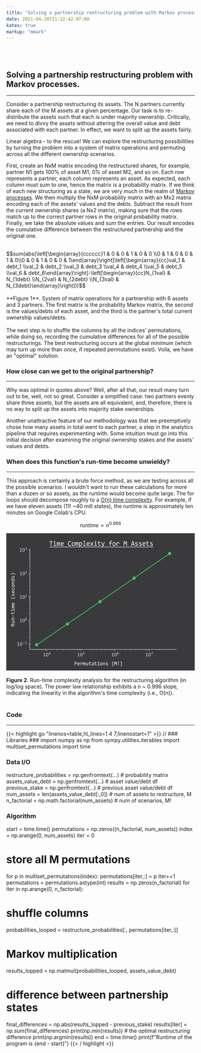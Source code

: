 ```yaml
---
title: "Solving a partnership restructuring problem with Markov processes."
date: 2021-04-20T21:22:42-07:00
katex: true
markup: "mmark"
---
```


<br><br>

## Solving a partnership restructuring problem with Markov processes.

---

Consider a partnership restructuring its assets. The N partners currently share each of the M assets at a given percentage. Our task is to re-distribute the assets such that each is under majority ownership. Critically, we need to divvy the assets without altering the overall value and debt associated with each partner. In effect, we want to split up the assets fairly.

Linear algebra - to the rescue!  We can explore the restructuring possibilities by turning the problem into a system of matrix operations and permuting across all the different  ownership scenarios.

First, create an NxM matrix encoding the restructured shares, for example, partner N1 gets 100% of asset M1, 0% of asset M2, and so on. Each row represents a partner, each column represents an asset. As expected, each column must sum to one, hence the matrix is a probability matrix. If we think of each new structuring as a state, we are very much in the realm of [Markov processes](https://en.wikipedia.org/wiki/Markov_decision_process). We then multiply the NxM probability matrix with an Mx2 matrix encoding each of the assets' values and the debts. Subtract the result from the current ownership shares (a Nx2 matrix), making sure that the rows match up to the correct partner rows in the original probability matrix. Finally, we take the absolute values and sum the entries. Our result encodes the cumulative difference between the restructured partnership and the original one.
<br><br>
<div>$$sum(abs(\left[\begin{array}{cccccc}1 & 0 & 0 & 1 & 0 & 0 \\0 & 1 & 0 & 0 & 1 & 0\\0 & 0 & 1 & 0 & 0 & 1\end{array}\right]\left[\begin{array}{cc}val_1 & debt_1 \\val_2 & debt_2 \\val_3 & debt_3 \\val_4 & debt_4 \\val_5 & debt_5 \\val_6 & debt_6\end{array}\right]-\left[\begin{array}{cc}N_{1val} & N_{1debt}  \\N_{2val} & N_{2debt} \\N_{3val} & N_{3debt}\end{array}\right]))$$</div>
<br>
**Figure 1**. System of matrix operations for a partnership with 6 assets and 3 partners. The first matrix is the probability Markov matrix, the second is the values/debts of each asset, and the third is the partner's total current ownership values/debts.   
<br><br>
The next step is to shuffle the columns by all the indices' permutations, while doing so, recording the cumulative differences for all of the possible restructurings. The best restructuring occurs at the global minimum (which may turn up more than once, if repeated permutations exist). Voila, we have an "optimal" solution.

### How close can we get to the original partnership?

---

Why was optimal in quotes above? Well, after all that, our result many turn out to be, well, not so great. Consider a simplified case: two partners evenly share three assets, but the assets are all equivalent, and, therefore, there is no way to split up the assets into majority stake ownerships.

Another unattractive feature of our methodology was that we preemptively chose how many assets in total went to each partner, a step in the analytics pipeline that requires experimenting with. Some intuition must go into this initial decision after examining the original ownership stakes and the assets' values and debts.

### When does this function's run-time become unwieldy?

---

This approach is certainly a brute force method, as we are testing across all the possible scenarios. I wouldn't want to run these calculations for more than a dozen or so assets, as the runtime would become quite large. The for loops should decompose roughly to a [O(n) time complexity](http://web.mit.edu/16.070/www/lecture/big_o.pdf). For example, if we have eleven assets (11! ~40 mill states), the runtime is approximately ten minutes on Google Colab's CPU.

$$runtime \propto n^{0.966}$$

<p align="center"> <img src="/posts/assets-runtime.png"/ width = "550" height = "366"> </p>

**Figure 2**. Run-time complexity analysis for the restructuring algorithm (in log/log space). The power law relationship exhibits a n ~ 0.996 slope, indicating the linearity in the algorithm's time complexity (i.e., O(n)).
<br><br>
### Code

---

{{< highlight go "linenos=table,hl_lines=1 4 7,linenostart=1" >}}
// ### Libraries ###
import numpy as np
from sympy.utilities.iterables import multiset_permutations import time
### Data I/O ###
restructure_probabilities = np.genfromtext(...) # probability matrix assets_value_debt = np.genfromtext(...) # asset value/debt df previous_stake = np.genfromtext(...) # previous asset value/debt df num_assets = len(assets_value_debt[:,0]) # num of assets to restructure, M n_factorial = np.math.factorial(num_assets) # num of scenarios, M!
### Algorithm ###
start = time.time()
permutations = np.zeros((n_factorial, num_assets)) index = np.arange(0, num_assets)
iter = 0
# store all M permutations
for p in multiset_permutations(index):
    permutations[iter,:] = p
iter+=1
permutations = permutations.astype(int) results = np.zeros(n_factorial)
for iter in np.arange(0, n_factorial):
# shuffle columns
  probabilities_looped = restructure_probabilities[:, permutations[iter,:]]
  # Markov multiplication
  results_lopped = np.matmul(probabilities_looped, assets_value_debt)
  # difference between partnership states
final_differences = np.abs(results_lopped - previous_stake) results[iter] = np.sum(final_differences)
print(np.min(results)) # the optimal restructuring difference print(np.argmin(results))
end = time.time()
print(f"Runtime of the program is {end - start}")
{{< / highlight >}}
